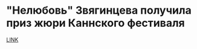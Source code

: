 # "Нелюбовь" Звягинцева получила приз жюри Каннского фестиваля



[LINK](https://varlamov.ru/2395322.html)